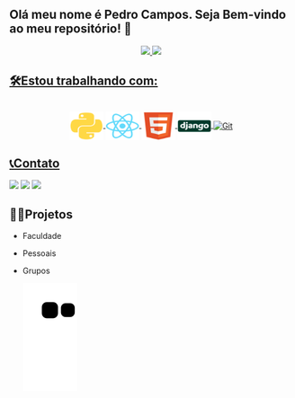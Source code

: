 ## Olá meu nome é Pedro Campos. Seja Bem-vindo ao meu repositório! 👋

<div align="center">
  <a href="https://github.com/pedrocampos0">
  <img height="180em" src="https://github-readme-stats.vercel.app/api?username=pedrocampos0&show_icons=true&theme=dark&include_all_commits=true&count_private=true"/>
  <img height="180em" src="https://github-readme-stats.vercel.app/api/top-langs/?username=pedrocampos0&layout=compact&langs_count=7&theme=dark"/>
</div>
  
## 🛠Estou trabalhando com:
  
<div align="center" style="display: inline_block"> </br>
  <img align="center" alt="Python" height="50" width="60" src="https://raw.githubusercontent.com/devicons/devicon/master/icons/python/python-plain.svg">
  <img align="center" alt="ReactNative" height="50" width="60" src="https://raw.githubusercontent.com/devicons/devicon/master/icons/react/react-original.svg">
  <img align="center" alt="HTML" height="50" width="60" src="https://raw.githubusercontent.com/devicons/devicon/master/icons/html5/html5-original.svg">
  <img align="center" alt="Django" height="50" width="60" src="https://raw.githubusercontent.com/devicons/devicon/master/icons/django/django-original.svg">
  <img align="center" alt="Git" height="50" width="60" src="https://cdn.jsdelivr.net/gh/devicons/devicon/icons/git/git-original.svg">
</div>
  
  ## 📞Contato
 
<div> 
  <a href="https://www.instagram.com/pedro.cammpos/" target="_blank"><img src="https://img.shields.io/badge/-Instagram-%23E4405F?style=for-the-badge&logo=instagram&logoColor=white" target="_blank"></a>
  <a href = "mailto:pedrocamposborgess@gmail.com"><img src="https://img.shields.io/badge/-Gmail-%23333?style=for-the-badge&logo=gmail&logoColor=white" target="_blank"></a>
  <a href="https://www.linkedin.com/in/pedro-campos-borges/" target="_blank"><img src="https://img.shields.io/badge/-LinkedIn-%230077B5?style=for-the-badge&logo=linkedin&logoColor=white" target="_blank"></a> 
 
  ## 👨‍💻Projetos 
- Faculdade
- Pessoais 
- Grupos 
 
  ![Snake animation](https://github.com/pedrocampos0/pedrocampos0/blob/output/github-contribution-grid-snake.svg)
 
</div>
